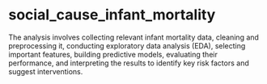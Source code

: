 # social_cause_infant_mortality
 The analysis involves collecting relevant infant mortality data, cleaning and preprocessing it, conducting exploratory data analysis (EDA), selecting important features, building predictive models, evaluating their performance, and interpreting the results to identify key risk factors and suggest interventions.
